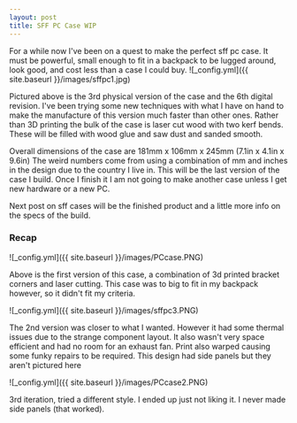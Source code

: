 ```yaml
---
layout: post
title: SFF PC Case WIP
---
```


For a while now I've been on a quest to make the perfect sff pc case. It must be powerful, small enough to fit in a backpack to be lugged around, look good, and cost less than a case I could buy.
![_config.yml]({{ site.baseurl }}/images/sffpc1.jpg)

Pictured above is the 3rd physical version of the case and the 6th digital revision.
I've been trying some new techniques with what I have on hand to make the manufacture of this version much faster than other ones. Rather than 3D printing the bulk of the case is laser cut wood with two kerf bends. These will be filled with wood glue and saw dust and sanded smooth.

Overall dimensions of the case are 181mm x 106mm x 245mm (7.1in x 4.1in x 9.6in) The weird numbers come from using a combination of mm and inches in the design due to the country I live in. This will be the last version of the case I build. Once I finish it I am not going to make another case unless I get new hardware or a new PC.

Next post on sff cases will be the finished product and a little more info on the specs of the build.

### Recap
![_config.yml]({{ site.baseurl }}/images/PCcase.PNG)

Above is the first version of this case, a combination of 3d printed bracket corners and laser cutting. This case was to big to fit in my backpack however, so it didn't fit my criteria.

![_config.yml]({{ site.baseurl }}/images/sffpc3.PNG)

The 2nd version was closer to what I wanted. However it had some thermal issues due to the strange component layout. It also wasn't very space efficient and had no room for an exhaust fan. Print also warped causing some funky repairs to be required. This design had side panels but they aren't pictured here

![_config.yml]({{ site.baseurl }}/images/PCcase2.PNG)

3rd iteration, tried a different style. I ended up just not liking it. I never made side panels (that worked). 